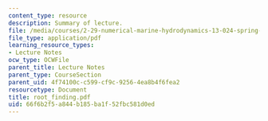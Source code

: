 ```yaml
---
content_type: resource
description: Summary of lecture.
file: /media/courses/2-29-numerical-marine-hydrodynamics-13-024-spring-2003/66f6b2f5a844b185ba1f52fbc581d0ed_root_finding.pdf
file_type: application/pdf
learning_resource_types:
- Lecture Notes
ocw_type: OCWFile
parent_title: Lecture Notes
parent_type: CourseSection
parent_uid: 4f74100c-c599-cf9c-9256-4ea8b4f6fea2
resourcetype: Document
title: root_finding.pdf
uid: 66f6b2f5-a844-b185-ba1f-52fbc581d0ed
---
```

